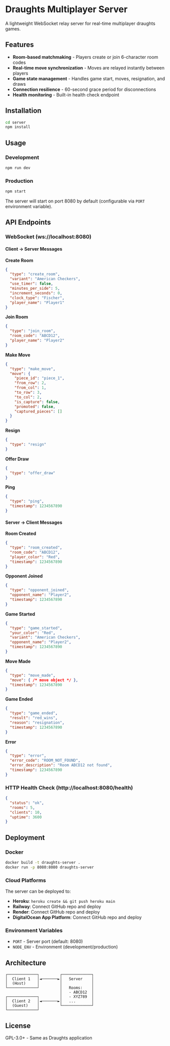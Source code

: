 # Draughts Multiplayer Server

A lightweight WebSocket relay server for real-time multiplayer draughts games.

## Features

- **Room-based matchmaking** - Players create or join 6-character room codes
- **Real-time move synchronization** - Moves are relayed instantly between players
- **Game state management** - Handles game start, moves, resignation, and draws
- **Connection resilience** - 60-second grace period for disconnections
- **Health monitoring** - Built-in health check endpoint

## Installation

```bash
cd server
npm install
```

## Usage

### Development
```bash
npm run dev
```

### Production
```bash
npm start
```

The server will start on port 8080 by default (configurable via `PORT` environment variable).

## API Endpoints

### WebSocket (ws://localhost:8080)

#### Client → Server Messages

**Create Room**
```json
{
  "type": "create_room",
  "variant": "American Checkers",
  "use_timer": false,
  "minutes_per_side": 5,
  "increment_seconds": 0,
  "clock_type": "Fischer",
  "player_name": "Player1"
}
```

**Join Room**
```json
{
  "type": "join_room",
  "room_code": "ABCD12",
  "player_name": "Player2"
}
```

**Make Move**
```json
{
  "type": "make_move",
  "move": {
    "piece_id": "piece_1",
    "from_row": 2,
    "from_col": 1,
    "to_row": 3,
    "to_col": 2,
    "is_capture": false,
    "promoted": false,
    "captured_pieces": []
  }
}
```

**Resign**
```json
{
  "type": "resign"
}
```

**Offer Draw**
```json
{
  "type": "offer_draw"
}
```

**Ping**
```json
{
  "type": "ping",
  "timestamp": 1234567890
}
```

#### Server → Client Messages

**Room Created**
```json
{
  "type": "room_created",
  "room_code": "ABCD12",
  "player_color": "Red",
  "timestamp": 1234567890
}
```

**Opponent Joined**
```json
{
  "type": "opponent_joined",
  "opponent_name": "Player2",
  "timestamp": 1234567890
}
```

**Game Started**
```json
{
  "type": "game_started",
  "your_color": "Red",
  "variant": "American Checkers",
  "opponent_name": "Player2",
  "timestamp": 1234567890
}
```

**Move Made**
```json
{
  "type": "move_made",
  "move": { /* move object */ },
  "timestamp": 1234567890
}
```

**Game Ended**
```json
{
  "type": "game_ended",
  "result": "red_wins",
  "reason": "resignation",
  "timestamp": 1234567890
}
```

**Error**
```json
{
  "type": "error",
  "error_code": "ROOM_NOT_FOUND",
  "error_description": "Room ABCD12 not found",
  "timestamp": 1234567890
}
```

### HTTP Health Check (http://localhost:8080/health)

```json
{
  "status": "ok",
  "rooms": 5,
  "clients": 10,
  "uptime": 3600
}
```

## Deployment

### Docker

```bash
docker build -t draughts-server .
docker run -p 8080:8080 draughts-server
```

### Cloud Platforms

The server can be deployed to:
- **Heroku**: `heroku create && git push heroku main`
- **Railway**: Connect GitHub repo and deploy
- **Render**: Connect GitHub repo and deploy
- **DigitalOcean App Platform**: Connect GitHub repo and deploy

### Environment Variables

- `PORT` - Server port (default: 8080)
- `NODE_ENV` - Environment (development/production)

## Architecture

```
┌─────────────┐         ┌─────────────┐
│  Client 1   │◄───────►│   Server    │
│  (Host)     │         │             │
└─────────────┘         │   Rooms:    │
                        │   - ABCD12  │
┌─────────────┐         │   - XYZ789  │
│  Client 2   │◄───────►│   ...       │
│  (Guest)    │         └─────────────┘
└─────────────┘
```

## License

GPL-3.0+ - Same as Draughts application
